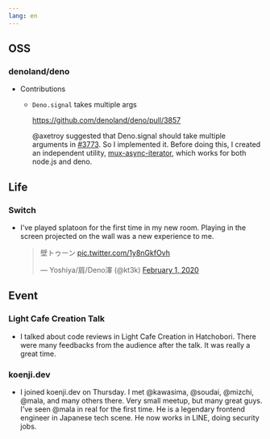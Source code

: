 ```yaml
---
lang: en
---
```


## OSS

### denoland/deno

- Contributions

  - `Deno.signal` takes multiple args

    https://github.com/denoland/deno/pull/3857

    @axetroy suggested that Deno.signal should take multiple arguments in [#3773](https://github.com/denoland/deno/issues/3773). So I implemented it. Before doing this, I created an independent utility, [mux-async-iterator](https://github.com/kt3k/mux-async-iterator), which works for both node.js and deno.

## Life

### Switch

- I've played splatoon for the first time in my new room. Playing in the screen projected on the wall was a new experience to me.

  <blockquote class="twitter-tweet"><p lang="ja" dir="ltr">壁トゥーン <a href="https://t.co/1y8nGkfOvh">pic.twitter.com/1y8nGkfOvh</a></p>&mdash; Yoshiya/肩/Deno澤 (@kt3k) <a href="https://twitter.com/kt3k/status/1223523690823839744?ref_src=twsrc%5Etfw">February 1, 2020</a></blockquote> <script async src="https://platform.twitter.com/widgets.js" charset="utf-8"></script>

## Event

### Light Cafe Creation Talk

- I talked about code reviews in Light Cafe Creation in Hatchobori. There were many feedbacks from the audience after the talk. It was really a great time.

### koenji.dev

- I joined koenji.dev on Thursday. I met @kawasima, @soudai, @mizchi, @mala, and many others there. Very small meetup, but many great guys. I've seen @mala in real for the first time. He is a legendary frontend engineer in Japanese tech scene. He now works in LINE, doing security jobs.
